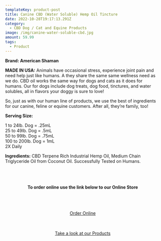 ```yaml
---
templateKey: product-post
title: Canine CBD (Water Soluble) Hemp Oil Tincture
date: 2022-10-28T19:17:13.291Z
category:
  - CBD Dog / Cat and Equine Products
image: /img/canine-water-soluble-cbd.jpg
amount: 59.99
tags:
  - Product
---
```

**Brand: American Shaman**

**MADE IN USA:** Animals have occasional stress, experience joint pain and need help just like humans.  A they share the same same wellness need as we do. CBD oil works the same way for dogs and cats as it does for humans. Our [](https://cbdamericanshaman.com/cbd-oils) for dogs include dog treats, dog food, tinctures, and water solubles, all in flavors your doggy is sure to love!

So, just as with our human line of products, we use the best of ingredients for our canine, feline or equine customers. After all, they’re family, too!

**Serving Size:** 

1 to 24lb. Dog = .25mL\
25 to 49lb. Dog = .5mL\
50 to 99lb. Dog = .75mL\
100 to 200lb. Dog = 1mL\
2X Daily

**Ingredients:** CBD Terpene Rich Industrial Hemp Oil, Medium Chain Triglyceride Oil from Coconut Oil. Successfully Tested on Humans.

<br><br>

<Center>

#### **To order online use the link below to our Online Store**

<br><br>

<Center><a class="link-view-more-products" target="_blank" href="https://capitalcbd.shop/product/cbd-gummiesnano-peach-30ct-10mg/">Order Online</a></

<br><br><br>

<Center><a class="link-view-more-products" target="_blank" href="https://capitalamericanshaman.com/products">Take a look at our Products</a></Center>

<br><br>